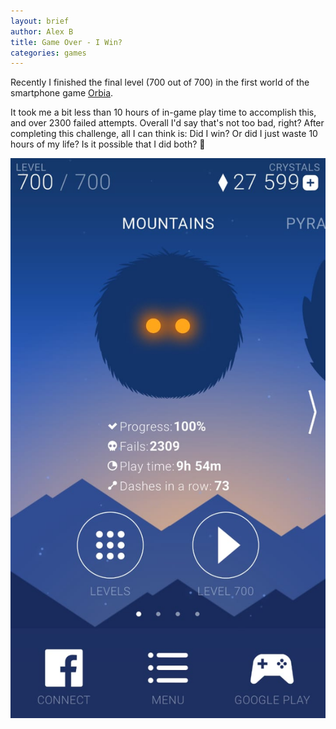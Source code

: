 ```yaml
---
layout: brief
author: Alex B
title: Game Over - I Win?
categories: games
---
```


Recently I finished the final level (700 out of 700) in the first world of the smartphone game [Orbia](https://play.google.com/store/apps/details?id=com.joxdev.orbia).

It took me a bit less than 10 hours of in-game play time to accomplish this, and over 2300 failed attempts. Overall I'd say that's not too bad, right? After completing this challenge, all I can think is: Did I win? Or did I just waste 10 hours of my life? Is it possible that I did both? 🤔

![Orbia world 1 victory](/images/briefs/orbia-world1-victory.jpeg)